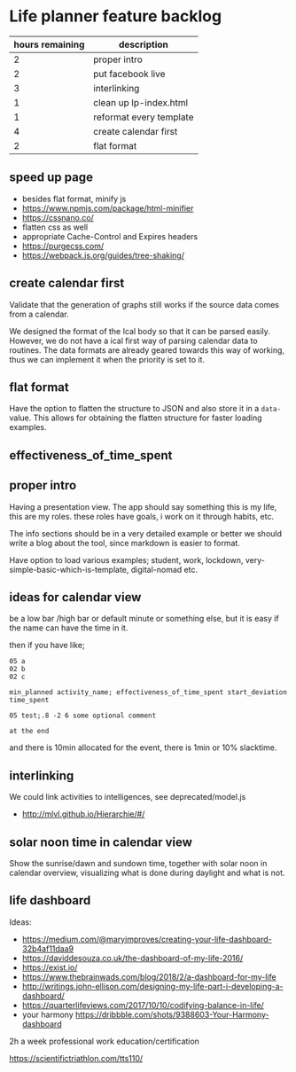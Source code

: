 # Life planner feature backlog

| hours remaining | description |
| --- | --- |
| 2 | proper intro |
| 2 | put facebook live |
| 3 | interlinking |
| 1 | clean up lp-index.html |
| 1 | reformat every template |
| 4 | create calendar first |
| 2 | flat format |

## speed up page

- besides flat format, minify js
- https://www.npmjs.com/package/html-minifier
- https://cssnano.co/
- flatten css as well
- appropriate Cache-Control and Expires headers
- https://purgecss.com/
- https://webpack.js.org/guides/tree-shaking/


## create calendar first

Validate that the generation of graphs still works if the source data comes from a calendar.

We designed the format of the Ical body so that it can be parsed easily.
However, we do not have a ical first way of parsing calendar data to routines.
The data formats are already geared towards this way of working,
thus we can implement it when the priority is set to it.

## flat format

Have the option to flatten the structure to JSON and also store it in a `data-` value.
This allows for obtaining the flatten structure for faster loading examples.


## effectiveness_of_time_spent

## proper intro

Having a presentation view.
The app should say something this is my life, this are my roles.
these roles have goals,
i work on it through habits, etc.

The info sections should be in a very detailed example
or better we should write a blog about the tool,
since markdown is easier to format.

Have option to load various examples;
student, work, lockdown, very-simple-basic-which-is-template, digital-nomad etc.

## ideas for calendar view

be a low bar /high bar or default minute or something else,
but it is easy if the name can have the time in it.

then if you have like;
```
05 a
02 b
02 c

min_planned activity_name; effectiveness_of_time_spent start_deviation time_spent

05 test;.8 -2 6 some optional comment

at the end
```
and there is 10min allocated for the event, there is 1min or 10% slacktime.


## interlinking
We could link activities to intelligences,
see deprecated/model.js

+ http://mlvl.github.io/Hierarchie/#/

## solar noon time in calendar view

Show the sunrise/dawn and sundown time, together with solar noon in calendar overview,
visualizing what is done during daylight and what is not.

## life dashboard

Ideas:
- https://medium.com/@maryimproves/creating-your-life-dashboard-32b4af11daa9
- https://daviddesouza.co.uk/the-dashboard-of-my-life-2016/
- https://exist.io/
- https://www.thebrainwads.com/blog/2018/2/a-dashboard-for-my-life
- http://writings.john-ellison.com/designing-my-life-part-i-developing-a-dashboard/
- https://quarterlifeviews.com/2017/10/10/codifying-balance-in-life/
- your harmony https://dribbble.com/shots/9388603-Your-Harmony-dashboard


2h a week professional work education/certification

https://scientifictriathlon.com/tts110/

